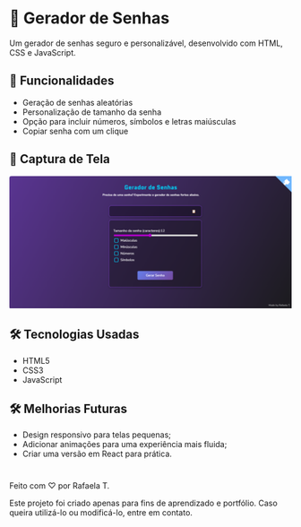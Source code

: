 # 🔐 Gerador de Senhas

Um gerador de senhas seguro e personalizável, desenvolvido com HTML, CSS e JavaScript.

## 🚀 Funcionalidades

- Geração de senhas aleatórias
- Personalização de tamanho da senha
- Opção para incluir números, símbolos e letras maiúsculas
- Copiar senha com um clique

## 🎨 Captura de Tela

![Preview do projeto](./preview.png)

## 🛠️ Tecnologias Usadas

- HTML5
- CSS3
- JavaScript

## 🛠 Melhorias Futuras
- Design responsivo para telas pequenas;
- Adicionar animações para uma experiência mais fluida;
- Criar uma versão em React para prática.

#
Feito com ♡ por Rafaela T.

Este projeto foi criado apenas para fins de aprendizado e portfólio. Caso queira utilizá-lo ou modificá-lo, entre em contato.
